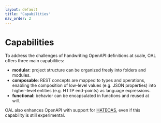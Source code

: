 ```yaml
---
layout: default
title: "Capabilities"
nav_order: 2
---
```


# Capabilities

To address the challenges of handwriting OpenAPI definitions at scale, OAL offers three main capabilities:

- __modular__: project structure can be organized freely into folders and modules.
- __composable__: REST concepts are mapped to types and operations, enabling the composition of low-level values (e.g. JSON properties) into higher-level entities (e.g. HTTP end-points) as language expressions.
- __functional__: behavior can be encapsulated in functions and reused at will.

OAL also enhances OpenAPI with support for [HATEOAS](https://en.wikipedia.org/wiki/HATEOAS), even if this capability is still experimental.
